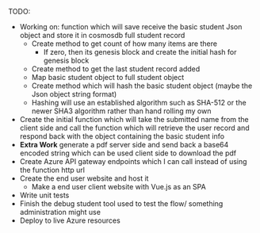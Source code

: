 TODO: 

- Working on: function which will save receive the basic student Json object and store it in cosmosdb full student record
    - Create method to get count of how many items are there
        - If zero, then its genesis block and create the initial hash for genesis block
    - Create method to get the last student record added
    - Map basic student object to full student object
    - Create method which will hash the basic student object (maybe the Json object string format) 
    - Hashing will use an established algorithm such as SHA-512 or the newer SHA3 algorithm rather than hand rolling my own
- Create the initial function which will take the submitted name from the client side and call the function which will retrieve the user record and respond back with the object containing the basic student info
- **Extra Work** generate a pdf server side and send back a base64 encoded string which can be used client side to download the pdf
- Create Azure API gateway endpoints which I can call instead of using the function http url
- Create the end user website and host it 
    - Make a end user client website with Vue.js as an SPA 
- Write unit tests
- Finish the debug student tool used to test the flow/ something administration might use
- Deploy to live Azure resources